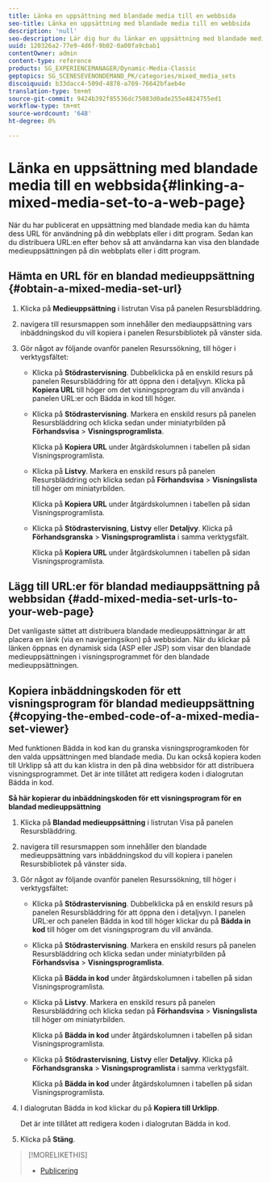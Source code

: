 ```yaml
---
title: Länka en uppsättning med blandade media till en webbsida
seo-title: Länka en uppsättning med blandade media till en webbsida
description: 'null'
seo-description: Lär dig hur du länkar en uppsättning med blandade media till en webbsida.
uuid: 120326a2-77e9-4d6f-9b02-0a00fa9cbab1
contentOwner: admin
content-type: reference
products: SG_EXPERIENCEMANAGER/Dynamic-Media-Classic
geptopics: SG_SCENESEVENONDEMAND_PK/categories/mixed_media_sets
discoiquuid: b33dacc4-509d-4878-a769-76642bfaeb4e
translation-type: tm+mt
source-git-commit: 9424b392f85536dc75083d0ade255e4824755ed1
workflow-type: tm+mt
source-wordcount: '648'
ht-degree: 0%

---
```



# Länka en uppsättning med blandade media till en webbsida{#linking-a-mixed-media-set-to-a-web-page}

När du har publicerat en uppsättning med blandade media kan du hämta dess URL för användning på din webbplats eller i ditt program. Sedan kan du distribuera URL:en efter behov så att användarna kan visa den blandade medieuppsättningen på din webbplats eller i ditt program.

## Hämta en URL för en blandad medieuppsättning {#obtain-a-mixed-media-set-url}

1. Klicka på **Medieuppsättning** i listrutan Visa på panelen Resursbläddring.
1. navigera till resursmappen som innehåller den mediauppsättning vars inbäddningskod du vill kopiera i panelen Resursbibliotek på vänster sida.
1. Gör något av följande ovanför panelen Resurssökning, till höger i verktygsfältet:

   * Klicka på **Stödrastervisning**. Dubbelklicka på en enskild resurs på panelen Resursbläddring för att öppna den i detaljvyn. Klicka på **Kopiera URL** till höger om det visningsprogram du vill använda i panelen URL:er och Bädda in kod till höger.
   * Klicka på **Stödrastervisning**. Markera en enskild resurs på panelen Resursbläddring och klicka sedan under miniatyrbilden på **Förhandsvisa** > **Visningsprogramlista**.

      Klicka på **Kopiera URL** under åtgärdskolumnen i tabellen på sidan Visningsprogramlista.

   * Klicka på **Listvy**. Markera en enskild resurs på panelen Resursbläddring och klicka sedan på **Förhandsvisa** > **Visningslista** till höger om miniatyrbilden.

      Klicka på **Kopiera URL** under åtgärdskolumnen i tabellen på sidan Visningsprogramlista.

   * Klicka på **Stödrastervisning**, **Listvy** eller **Detaljvy**. Klicka på **Förhandsgranska** > **Visningsprogramlista** i samma verktygsfält.

      Klicka på **Kopiera URL** under åtgärdskolumnen i tabellen på sidan Visningsprogramlista.

## Lägg till URL:er för blandad mediauppsättning på webbsidan {#add-mixed-media-set-urls-to-your-web-page}

Det vanligaste sättet att distribuera blandade medieuppsättningar är att placera en länk (via en navigeringsikon) på webbsidan. När du klickar på länken öppnas en dynamisk sida (ASP eller JSP) som visar den blandade medieuppsättningen i visningsprogrammet för den blandade medieuppsättningen.

## Kopiera inbäddningskoden för ett visningsprogram för blandad medieuppsättning {#copying-the-embed-code-of-a-mixed-media-set-viewer}

Med funktionen Bädda in kod kan du granska visningsprogramkoden för den valda uppsättningen med blandade media. Du kan också kopiera koden till Urklipp så att du kan klistra in den på dina webbsidor för att distribuera visningsprogrammet. Det är inte tillåtet att redigera koden i dialogrutan Bädda in kod.

**Så här kopierar du inbäddningskoden för ett visningsprogram för en blandad medieuppsättning**

1. Klicka på **Blandad medieuppsättning** i listrutan Visa på panelen Resursbläddring.
1. navigera till resursmappen som innehåller den blandade medieuppsättning vars inbäddningskod du vill kopiera i panelen Resursbibliotek på vänster sida.
1. Gör något av följande ovanför panelen Resurssökning, till höger i verktygsfältet:

   * Klicka på **Stödrastervisning**. Dubbelklicka på en enskild resurs på panelen Resursbläddring för att öppna den i detaljvyn. I panelen URL:er och panelen Bädda in kod till höger klickar du på **Bädda in kod** till höger om det visningsprogram du vill använda.
   * Klicka på **Stödrastervisning**. Markera en enskild resurs på panelen Resursbläddring och klicka sedan under miniatyrbilden på **Förhandsvisa** > **Visningsprogramlista**.

      Klicka på **Bädda in kod** under åtgärdskolumnen i tabellen på sidan Visningsprogramlista.

   * Klicka på **Listvy**. Markera en enskild resurs på panelen Resursbläddring och klicka sedan på **Förhandsvisa** > **Visningslista** till höger om miniatyrbilden.

      Klicka på **Bädda in kod** under åtgärdskolumnen i tabellen på sidan Visningsprogramlista.

   * Klicka på **Stödrastervisning**, **Listvy** eller **Detaljvy**. Klicka på **Förhandsgranska** > **Visningsprogramlista** i samma verktygsfält.

      Klicka på **Bädda in kod** under åtgärdskolumnen i tabellen på sidan Visningsprogramlista.

1. I dialogrutan Bädda in kod klickar du på **Kopiera till Urklipp**.

   Det är inte tillåtet att redigera koden i dialogrutan Bädda in kod.

1. Klicka på **Stäng**.

>[!MORELIKETHIS]
>
>* [Publicering](publishing-files.md#publishing_files)

